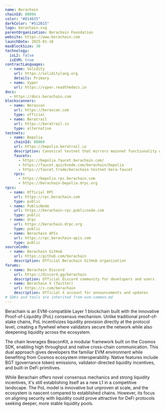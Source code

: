```yaml
---
name: Berachain
chainId: 80094
color: "#814625"
darkColor: "#512B15"
logo: berachain.svg
parentOrganization: Berachain Foundation
website: https://www.berachain.com
launchDate: 2025-01-16
maxBlockSize: 30
technology:
  isL2: false
  isEVM: true
contractLanguages:
  - name: Solidity
    url: https://soliditylang.org
    details: Primary
  - name: Vyper
    url: https://vyper.readthedocs.io
docs:
  - https://docs.berachain.com
blockscanners:
  - name: Berascan
    url: https://berascan.com
    type: official
  - name: Beratrail
    url: https://beratrail.io
    type: alternative
testnets:
  - name: Bepolia
    chainId: 80069
    url: https://bepolia.beratrail.io
    description: Canonical testnet that mirrors mainnet functionality with full Proof-of-Liquidity support.
    faucets:
      - https://bepolia.faucet.berachain.com/
      - https://faucet.quicknode.com/berachain/bepolia
      - https://faucet.trade/berachain-testnet-bera-faucet
    rpcs:
      - https://bepolia.rpc.berachain.com
      - https://berachain-bepolia.drpc.org
rpcs:
  - name: Official RPC
    url: https://rpc.berachain.com
    type: public
  - name: PublicNode
    url: https://berachain-rpc.publicnode.com
    type: public
  - name: drpc
    url: https://berachain.drpc.org
    type: public
  - name: Berachain APIs
    url: https://rpc.berachain-apis.com
    type: public
sourceCode:
  - name: Berachain GitHub
    url: https://github.com/berachain
    description: Official Berachain GitHub organization
forums:
  - name: Berachain Discord
    url: https://discord.gg/berachain
    description: Official Discord community for developers and users
  - name: Berachain X (Twitter)
    url: https://x.com/berachain
    description: Official X account for announcements and updates
# SDKs and tools are inherited from evm-common.md
---
```


Berachain is an EVM-compatible Layer 1 blockchain built with the innovative Proof-of-Liquidity (PoL) consensus mechanism. Unlike traditional proof-of-stake chains, PoL incentivizes liquidity provision directly at the protocol level, creating a flywheel where validators secure the network while also deepening liquidity across the ecosystem.

The chain leverages BeaconKit, a modular framework built on the Cosmos SDK, enabling high throughput and native cross-chain communication. This dual approach gives developers the familiar EVM environment while benefiting from Cosmos ecosystem interoperability. Native features include BGT (governance token) emissions, validator-directed liquidity incentives, and built-in DeFi primitives.

While Berachain offers novel consensus mechanics and strong liquidity incentives, it's still establishing itself as a new L1 in a competitive landscape. The PoL model is innovative but unproven at scale, and the ecosystem is nascent compared to established chains. However, its focus on aligning security with liquidity could prove attractive for DeFi protocols seeking deeper, more stable liquidity pools.